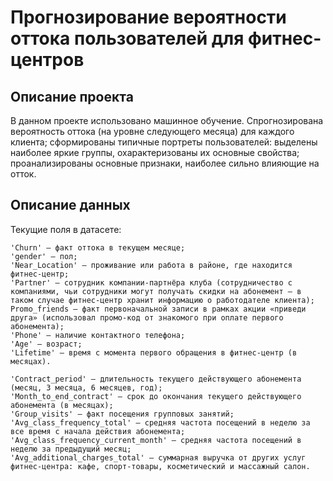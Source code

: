 # Прогнозирование вероятности оттока пользователей для фитнес-центров
## Описание проекта
В данном проекте использовано машинное обучение. Спрогнозирована вероятность
оттока (на уровне следующего месяца) для каждого клиента; сформированы типичные
портреты пользователей: выделены наиболее яркие группы, охарактеризованы их
основные свойства; проанализированы основные признаки, наиболее сильно влияющие
на отток. <br>

## Описание данных

Текущие поля в датасете:

    'Churn' — факт оттока в текущем месяце;
    'gender' — пол;
    'Near_Location' — проживание или работа в районе, где находится фитнес-центр;
    'Partner' — сотрудник компании-партнёра клуба (сотрудничество с компаниями, чьи сотрудники могут получать скидки на абонемент — в таком случае фитнес-центр хранит информацию о работодателе клиента);
    Promo_friends — факт первоначальной записи в рамках акции «приведи друга» (использовал промо-код от знакомого при оплате первого абонемента);
    'Phone' — наличие контактного телефона;
    'Age' — возраст;
    'Lifetime' — время с момента первого обращения в фитнес-центр (в месяцах).

	'Contract_period' — длительность текущего действующего абонемента (месяц, 3 месяца, 6 месяцев, год);
	'Month_to_end_contract' — срок до окончания текущего действующего абонемента (в месяцах);
	'Group_visits' — факт посещения групповых занятий;
	'Avg_class_frequency_total' — средняя частота посещений в неделю за все время с начала действия абонемента;
	'Avg_class_frequency_current_month' — средняя частота посещений в неделю за предыдущий месяц;
	'Avg_additional_charges_total' — суммарная выручка от других услуг фитнес-центра: кафе, спорт-товары, косметический и массажный салон.
